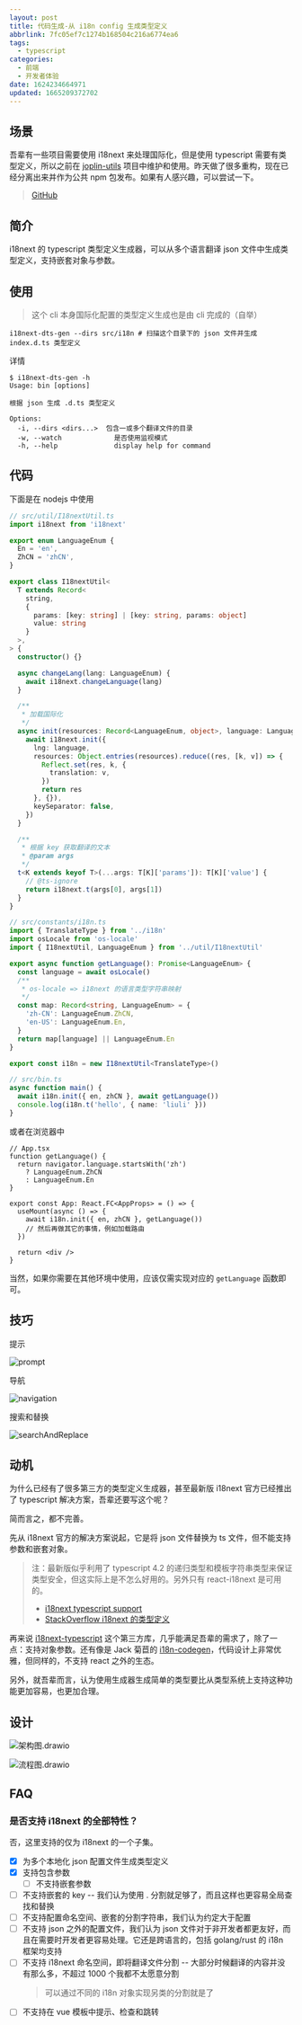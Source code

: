 ```yaml
---
layout: post
title: 代码生成-从 i18n config 生成类型定义
abbrlink: 7fc05ef7c1274b168504c216a6774ea6
tags:
  - typescript
categories:
  - 前端
  - 开发者体验
date: 1624234664971
updated: 1665209372702
---
```


## 场景

吾辈有一些项目需要使用 i18next 来处理国际化，但是使用 typescript 需要有类型定义，所以之前在 [joplin-utils](https://github.com/rxliuli/joplin-utils) 项目中维护和使用。昨天做了很多重构，现在已经分离出来并作为公共 npm 包发布。如果有人感兴趣，可以尝试一下。

> [GitHub](https://github.com/rxliuli/liuli-tools/tree/master/libs/i18next-dts-gen)

## 简介

i18next 的 typescript 类型定义生成器，可以从多个语言翻译 json 文件中生成类型定义，支持嵌套对象与参数。

## 使用

> 这个 cli 本身国际化配置的类型定义生成也是由 cli 完成的（自举）

```shell
i18next-dts-gen --dirs src/i18n # 扫描这个目录下的 json 文件并生成 index.d.ts 类型定义
```

详情

```shell
$ i18next-dts-gen -h
Usage: bin [options]

根据 json 生成 .d.ts 类型定义

Options:
  -i, --dirs <dirs...>  包含一或多个翻译文件的目录
  -w, --watch             是否使用监视模式
  -h, --help              display help for command
```

## 代码

下面是在 nodejs 中使用

```ts
// src/util/I18nextUtil.ts
import i18next from 'i18next'

export enum LanguageEnum {
  En = 'en',
  ZhCN = 'zhCN',
}

export class I18nextUtil<
  T extends Record<
    string,
    {
      params: [key: string] | [key: string, params: object]
      value: string
    }
  >,
> {
  constructor() {}

  async changeLang(lang: LanguageEnum) {
    await i18next.changeLanguage(lang)
  }

  /**
   * 加载国际化
   */
  async init(resources: Record<LanguageEnum, object>, language: LanguageEnum) {
    await i18next.init({
      lng: language,
      resources: Object.entries(resources).reduce((res, [k, v]) => {
        Reflect.set(res, k, {
          translation: v,
        })
        return res
      }, {}),
      keySeparator: false,
    })
  }

  /**
   * 根据 key 获取翻译的文本
   * @param args
   */
  t<K extends keyof T>(...args: T[K]['params']): T[K]['value'] {
    // @ts-ignore
    return i18next.t(args[0], args[1])
  }
}
```

```ts
// src/constants/i18n.ts
import { TranslateType } from '../i18n'
import osLocale from 'os-locale'
import { I18nextUtil, LanguageEnum } from '../util/I18nextUtil'

export async function getLanguage(): Promise<LanguageEnum> {
  const language = await osLocale()
  /**
   * os-locale => i18next 的语言类型字符串映射
   */
  const map: Record<string, LanguageEnum> = {
    'zh-CN': LanguageEnum.ZhCN,
    'en-US': LanguageEnum.En,
  }
  return map[language] || LanguageEnum.En
}

export const i18n = new I18nextUtil<TranslateType>()
```

```ts
// src/bin.ts
async function main() {
  await i18n.init({ en, zhCN }, await getLanguage())
  console.log(i18n.t('hello', { name: 'liuli' }))
}
```

或者在浏览器中

```tsx
// App.tsx
function getLanguage() {
  return navigator.language.startsWith('zh')
    ? LanguageEnum.ZhCN
    : LanguageEnum.En
}

export const App: React.FC<AppProps> = () => {
  useMount(async () => {
    await i18n.init({ en, zhCN }, getLanguage())
    // 然后再做其它的事情，例如加载路由
  })

  return <div />
}
```

当然，如果你需要在其他环境中使用，应该仅需实现对应的 `getLanguage` 函数即可。

## 技巧

提示

![prompt](/resources/e4b7c0ed2d1b445b8309839cd041cf36.gif)

导航

![navigation](/resources/86cc0f02cb594abebe57ba79c8d46f72.gif)

搜索和替换

![searchAndReplace](/resources/990fd29f95134939a6f4bcf1670d20f4.gif)

## 动机

为什么已经有了很多第三方的类型定义生成器，甚至最新版 i18next 官方已经推出了 typescript 解决方案，吾辈还要写这个呢？

简而言之，都不完善。

先从 i18next 官方的解决方案说起，它是将 json 文件替换为 ts 文件，但不能支持参数和嵌套对象。

> 注：最新版似乎利用了 typescript 4.2 的递归类型和模板字符串类型来保证类型安全，但这实际上是不怎么好用的。另外只有 react-i18next 是可用的。
>
> *   [i18next typescript support](https://react.i18next.com/latest/typescript)
> *   [StackOverflow i18next 的类型定义](https://stackoverflow.com/questions/58277973/how-to-type-check-i18n-dictionaries-with-typescript/58308279#58308279)

再来说 [i18next-typescript](https://github.com/LFDM/i18next-typescript) 这个第三方库，几乎能满足吾辈的需求了，除了一点：支持对象参数。还有像是 Jack 菊苣的 [i18n-codegen](https://github.com/Jack-Works/i18n-codegen)，代码设计上非常优雅，但同样的，不支持 react 之外的生态。

另外，就吾辈而言，认为使用生成器生成简单的类型要比从类型系统上支持这种功能更加容易，也更加合理。

## 设计

![架构图.drawio](/resources/c727af69d9ba4ab9b0a1000a22c15270.svg)

![流程图.drawio](/resources/7638d5932f57424c8133822e113a0650.svg)

## FAQ

### 是否支持 i18next 的全部特性？

否，这里支持的仅为 i18next 的一个子集。

*   [x] 为多个本地化 json 配置文件生成类型定义
*   [x] 支持包含参数
    *   [ ] 不支持嵌套参数
*   [ ] 不支持嵌套的 key -- 我们认为使用 . 分割就足够了，而且这样也更容易全局查找和替换
*   [ ] 不支持配置命名空间、嵌套的分割字符串，我们认为约定大于配置
*   [ ] 不支持 json 之外的配置文件，我们认为 json 文件对于非开发者都更友好，而且在需要时开发者更容易处理。它还是跨语言的，包括 golang/rust 的 i18n 框架均支持
*   [ ] 不支持 i18next 命名空间，即将翻译文件分割 -- 大部分时候翻译的内容并没有那么多，不超过 1000 个我都不太愿意分割
    > 可以通过不同的 i18n 对象实现另类的分割就是了
*   [ ] 不支持在 vue 模板中提示、检查和跳转
